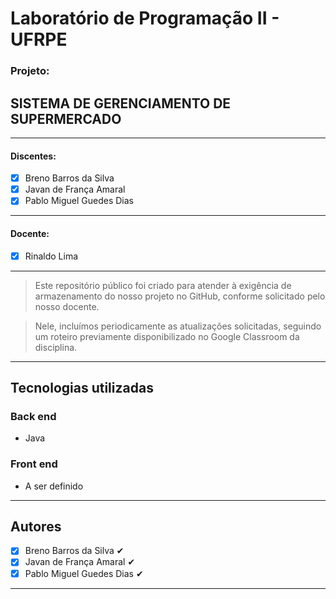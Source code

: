 # Laboratório de Programação II - UFRPE
### Projeto:
## SISTEMA DE GERENCIAMENTO DE SUPERMERCADO
---
#### Discentes:  

 - [x] Breno Barros da Silva 
 - [x] Javan de França Amaral
 - [x] Pablo Miguel Guedes Dias
---
#### Docente:  

- [x] Rinaldo Lima
---

> Este repositório público foi criado para atender à exigência de armazenamento do nosso projeto no GitHub, conforme solicitado pelo nosso docente.

> Nele, incluímos periodicamente as atualizações solicitadas, seguindo um roteiro previamente disponibilizado no Google Classroom da disciplina.

---
## Tecnologias utilizadas
### Back end
- Java
### Front end
- A ser definido
---

## Autores

 - [x] Breno Barros da Silva  ✔ 
 - [x] Javan de França Amaral ✔ 
 - [x] Pablo Miguel Guedes Dias ✔

-----
